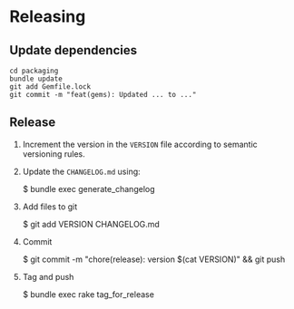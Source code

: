 # Releasing

## Update dependencies

    cd packaging
    bundle update
    git add Gemfile.lock
    git commit -m "feat(gems): Updated ... to ..."

## Release

1. Increment the version in the `VERSION` file according to semantic versioning rules.

2. Update the `CHANGELOG.md` using:

    $ bundle exec generate_changelog

3. Add files to git

    $ git add VERSION CHANGELOG.md

4. Commit

    $ git commit -m "chore(release): version $(cat VERSION)" && git push

5. Tag and push

    $ bundle exec rake tag_for_release
